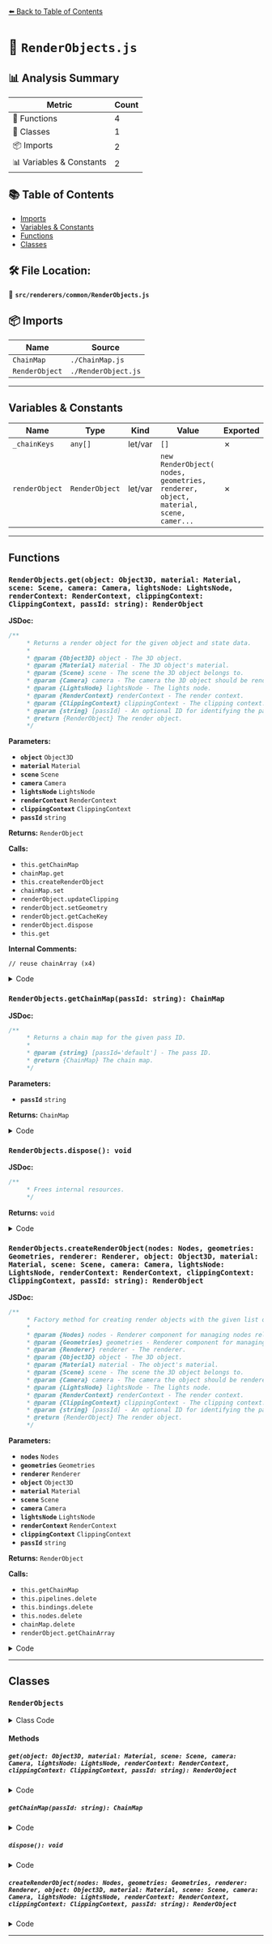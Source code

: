 [⬅️ Back to Table of Contents](../../../index.md)

# 📄 `RenderObjects.js`

## 📊 Analysis Summary

| Metric | Count |
|--------|-------|
| 🔧 Functions | 4 |
| 🧱 Classes | 1 |
| 📦 Imports | 2 |
| 📊 Variables & Constants | 2 |

## 📚 Table of Contents

- [Imports](#imports)
- [Variables & Constants](#variables-constants)
- [Functions](#functions)
- [Classes](#classes)

## 🛠️ File Location:
📂 **`src/renderers/common/RenderObjects.js`**

## 📦 Imports

| Name | Source |
|------|--------|
| `ChainMap` | `./ChainMap.js` |
| `RenderObject` | `./RenderObject.js` |


---

## Variables & Constants

| Name | Type | Kind | Value | Exported |
|------|------|------|-------|----------|
| `_chainKeys` | `any[]` | let/var | `[]` | ✗ |
| `renderObject` | `RenderObject` | let/var | `new RenderObject( nodes, geometries, renderer, object, material, scene, camer...` | ✗ |


---

## Functions

### `RenderObjects.get(object: Object3D, material: Material, scene: Scene, camera: Camera, lightsNode: LightsNode, renderContext: RenderContext, clippingContext: ClippingContext, passId: string): RenderObject`

**JSDoc:**
```typescript
/**
	 * Returns a render object for the given object and state data.
	 *
	 * @param {Object3D} object - The 3D object.
	 * @param {Material} material - The 3D object's material.
	 * @param {Scene} scene - The scene the 3D object belongs to.
	 * @param {Camera} camera - The camera the 3D object should be rendered with.
	 * @param {LightsNode} lightsNode - The lights node.
	 * @param {RenderContext} renderContext - The render context.
	 * @param {ClippingContext} clippingContext - The clipping context.
	 * @param {string} [passId] - An optional ID for identifying the pass.
	 * @return {RenderObject} The render object.
	 */
```

**Parameters:**

- **`object`** `Object3D`
- **`material`** `Material`
- **`scene`** `Scene`
- **`camera`** `Camera`
- **`lightsNode`** `LightsNode`
- **`renderContext`** `RenderContext`
- **`clippingContext`** `ClippingContext`
- **`passId`** `string`

**Returns:** `RenderObject`

**Calls:**

- `this.getChainMap`
- `chainMap.get`
- `this.createRenderObject`
- `chainMap.set`
- `renderObject.updateClipping`
- `renderObject.setGeometry`
- `renderObject.getCacheKey`
- `renderObject.dispose`
- `this.get`

**Internal Comments:**
```
// reuse chainArray (x4)
```

<details><summary>Code</summary>

```typescript
get( object, material, scene, camera, lightsNode, renderContext, clippingContext, passId ) {

		const chainMap = this.getChainMap( passId );

		// reuse chainArray
		_chainKeys[ 0 ] = object;
		_chainKeys[ 1 ] = material;
		_chainKeys[ 2 ] = renderContext;
		_chainKeys[ 3 ] = lightsNode;

		let renderObject = chainMap.get( _chainKeys );

		if ( renderObject === undefined ) {

			renderObject = this.createRenderObject( this.nodes, this.geometries, this.renderer, object, material, scene, camera, lightsNode, renderContext, clippingContext, passId );

			chainMap.set( _chainKeys, renderObject );

		} else {

			renderObject.updateClipping( clippingContext );

			if ( renderObject.needsGeometryUpdate ) {

				renderObject.setGeometry( object.geometry );

			}

			if ( renderObject.version !== material.version || renderObject.needsUpdate ) {

				if ( renderObject.initialCacheKey !== renderObject.getCacheKey() ) {

					renderObject.dispose();

					renderObject = this.get( object, material, scene, camera, lightsNode, renderContext, clippingContext, passId );

				} else {

					renderObject.version = material.version;

				}

			}

		}

		_chainKeys.length = 0;

		return renderObject;

	}
```
</details>

### `RenderObjects.getChainMap(passId: string): ChainMap`

**JSDoc:**
```typescript
/**
	 * Returns a chain map for the given pass ID.
	 *
	 * @param {string} [passId='default'] - The pass ID.
	 * @return {ChainMap} The chain map.
	 */
```

**Parameters:**

- **`passId`** `string`

**Returns:** `ChainMap`

<details><summary>Code</summary>

```typescript
getChainMap( passId = 'default' ) {

		return this.chainMaps[ passId ] || ( this.chainMaps[ passId ] = new ChainMap() );

	}
```
</details>

### `RenderObjects.dispose(): void`

**JSDoc:**
```typescript
/**
	 * Frees internal resources.
	 */
```

**Returns:** `void`

<details><summary>Code</summary>

```typescript
dispose() {

		this.chainMaps = {};

	}
```
</details>

### `RenderObjects.createRenderObject(nodes: Nodes, geometries: Geometries, renderer: Renderer, object: Object3D, material: Material, scene: Scene, camera: Camera, lightsNode: LightsNode, renderContext: RenderContext, clippingContext: ClippingContext, passId: string): RenderObject`

**JSDoc:**
```typescript
/**
	 * Factory method for creating render objects with the given list of parameters.
	 *
	 * @param {Nodes} nodes - Renderer component for managing nodes related logic.
	 * @param {Geometries} geometries - Renderer component for managing geometries.
	 * @param {Renderer} renderer - The renderer.
	 * @param {Object3D} object - The 3D object.
	 * @param {Material} material - The object's material.
	 * @param {Scene} scene - The scene the 3D object belongs to.
	 * @param {Camera} camera - The camera the object should be rendered with.
	 * @param {LightsNode} lightsNode - The lights node.
	 * @param {RenderContext} renderContext - The render context.
	 * @param {ClippingContext} clippingContext - The clipping context.
	 * @param {string} [passId] - An optional ID for identifying the pass.
	 * @return {RenderObject} The render object.
	 */
```

**Parameters:**

- **`nodes`** `Nodes`
- **`geometries`** `Geometries`
- **`renderer`** `Renderer`
- **`object`** `Object3D`
- **`material`** `Material`
- **`scene`** `Scene`
- **`camera`** `Camera`
- **`lightsNode`** `LightsNode`
- **`renderContext`** `RenderContext`
- **`clippingContext`** `ClippingContext`
- **`passId`** `string`

**Returns:** `RenderObject`

**Calls:**

- `this.getChainMap`
- `this.pipelines.delete`
- `this.bindings.delete`
- `this.nodes.delete`
- `chainMap.delete`
- `renderObject.getChainArray`

<details><summary>Code</summary>

```typescript
createRenderObject( nodes, geometries, renderer, object, material, scene, camera, lightsNode, renderContext, clippingContext, passId ) {

		const chainMap = this.getChainMap( passId );

		const renderObject = new RenderObject( nodes, geometries, renderer, object, material, scene, camera, lightsNode, renderContext, clippingContext );

		renderObject.onDispose = () => {

			this.pipelines.delete( renderObject );
			this.bindings.delete( renderObject );
			this.nodes.delete( renderObject );

			chainMap.delete( renderObject.getChainArray() );

		};

		return renderObject;

	}
```
</details>


---

## Classes

### `RenderObjects`

<details><summary>Class Code</summary>

```ts
class RenderObjects {

	/**
	 * Constructs a new render object management component.
	 *
	 * @param {Renderer} renderer - The renderer.
	 * @param {Nodes} nodes - Renderer component for managing nodes related logic.
	 * @param {Geometries} geometries - Renderer component for managing geometries.
	 * @param {Pipelines} pipelines - Renderer component for managing pipelines.
	 * @param {Bindings} bindings - Renderer component for managing bindings.
	 * @param {Info} info - Renderer component for managing metrics and monitoring data.
	 */
	constructor( renderer, nodes, geometries, pipelines, bindings, info ) {

		/**
		 * The renderer.
		 *
		 * @type {Renderer}
		 */
		this.renderer = renderer;

		/**
		 * Renderer component for managing nodes related logic.
		 *
		 * @type {Nodes}
		 */
		this.nodes = nodes;

		/**
		 * Renderer component for managing geometries.
		 *
		 * @type {Geometries}
		 */
		this.geometries = geometries;

		/**
		 * Renderer component for managing pipelines.
		 *
		 * @type {Pipelines}
		 */
		this.pipelines = pipelines;

		/**
		 * Renderer component for managing bindings.
		 *
		 * @type {Bindings}
		 */
		this.bindings = bindings;

		/**
		 * Renderer component for managing metrics and monitoring data.
		 *
		 * @type {Info}
		 */
		this.info = info;

		/**
		 * A dictionary that manages render contexts in chain maps
		 * for each pass ID.
		 *
		 * @type {Object<string,ChainMap>}
		 */
		this.chainMaps = {};

	}

	/**
	 * Returns a render object for the given object and state data.
	 *
	 * @param {Object3D} object - The 3D object.
	 * @param {Material} material - The 3D object's material.
	 * @param {Scene} scene - The scene the 3D object belongs to.
	 * @param {Camera} camera - The camera the 3D object should be rendered with.
	 * @param {LightsNode} lightsNode - The lights node.
	 * @param {RenderContext} renderContext - The render context.
	 * @param {ClippingContext} clippingContext - The clipping context.
	 * @param {string} [passId] - An optional ID for identifying the pass.
	 * @return {RenderObject} The render object.
	 */
	get( object, material, scene, camera, lightsNode, renderContext, clippingContext, passId ) {

		const chainMap = this.getChainMap( passId );

		// reuse chainArray
		_chainKeys[ 0 ] = object;
		_chainKeys[ 1 ] = material;
		_chainKeys[ 2 ] = renderContext;
		_chainKeys[ 3 ] = lightsNode;

		let renderObject = chainMap.get( _chainKeys );

		if ( renderObject === undefined ) {

			renderObject = this.createRenderObject( this.nodes, this.geometries, this.renderer, object, material, scene, camera, lightsNode, renderContext, clippingContext, passId );

			chainMap.set( _chainKeys, renderObject );

		} else {

			renderObject.updateClipping( clippingContext );

			if ( renderObject.needsGeometryUpdate ) {

				renderObject.setGeometry( object.geometry );

			}

			if ( renderObject.version !== material.version || renderObject.needsUpdate ) {

				if ( renderObject.initialCacheKey !== renderObject.getCacheKey() ) {

					renderObject.dispose();

					renderObject = this.get( object, material, scene, camera, lightsNode, renderContext, clippingContext, passId );

				} else {

					renderObject.version = material.version;

				}

			}

		}

		_chainKeys.length = 0;

		return renderObject;

	}

	/**
	 * Returns a chain map for the given pass ID.
	 *
	 * @param {string} [passId='default'] - The pass ID.
	 * @return {ChainMap} The chain map.
	 */
	getChainMap( passId = 'default' ) {

		return this.chainMaps[ passId ] || ( this.chainMaps[ passId ] = new ChainMap() );

	}

	/**
	 * Frees internal resources.
	 */
	dispose() {

		this.chainMaps = {};

	}

	/**
	 * Factory method for creating render objects with the given list of parameters.
	 *
	 * @param {Nodes} nodes - Renderer component for managing nodes related logic.
	 * @param {Geometries} geometries - Renderer component for managing geometries.
	 * @param {Renderer} renderer - The renderer.
	 * @param {Object3D} object - The 3D object.
	 * @param {Material} material - The object's material.
	 * @param {Scene} scene - The scene the 3D object belongs to.
	 * @param {Camera} camera - The camera the object should be rendered with.
	 * @param {LightsNode} lightsNode - The lights node.
	 * @param {RenderContext} renderContext - The render context.
	 * @param {ClippingContext} clippingContext - The clipping context.
	 * @param {string} [passId] - An optional ID for identifying the pass.
	 * @return {RenderObject} The render object.
	 */
	createRenderObject( nodes, geometries, renderer, object, material, scene, camera, lightsNode, renderContext, clippingContext, passId ) {

		const chainMap = this.getChainMap( passId );

		const renderObject = new RenderObject( nodes, geometries, renderer, object, material, scene, camera, lightsNode, renderContext, clippingContext );

		renderObject.onDispose = () => {

			this.pipelines.delete( renderObject );
			this.bindings.delete( renderObject );
			this.nodes.delete( renderObject );

			chainMap.delete( renderObject.getChainArray() );

		};

		return renderObject;

	}


}
```
</details>

#### Methods

##### `get(object: Object3D, material: Material, scene: Scene, camera: Camera, lightsNode: LightsNode, renderContext: RenderContext, clippingContext: ClippingContext, passId: string): RenderObject`

<details><summary>Code</summary>

```ts
get( object, material, scene, camera, lightsNode, renderContext, clippingContext, passId ) {

		const chainMap = this.getChainMap( passId );

		// reuse chainArray
		_chainKeys[ 0 ] = object;
		_chainKeys[ 1 ] = material;
		_chainKeys[ 2 ] = renderContext;
		_chainKeys[ 3 ] = lightsNode;

		let renderObject = chainMap.get( _chainKeys );

		if ( renderObject === undefined ) {

			renderObject = this.createRenderObject( this.nodes, this.geometries, this.renderer, object, material, scene, camera, lightsNode, renderContext, clippingContext, passId );

			chainMap.set( _chainKeys, renderObject );

		} else {

			renderObject.updateClipping( clippingContext );

			if ( renderObject.needsGeometryUpdate ) {

				renderObject.setGeometry( object.geometry );

			}

			if ( renderObject.version !== material.version || renderObject.needsUpdate ) {

				if ( renderObject.initialCacheKey !== renderObject.getCacheKey() ) {

					renderObject.dispose();

					renderObject = this.get( object, material, scene, camera, lightsNode, renderContext, clippingContext, passId );

				} else {

					renderObject.version = material.version;

				}

			}

		}

		_chainKeys.length = 0;

		return renderObject;

	}
```
</details>

##### `getChainMap(passId: string): ChainMap`

<details><summary>Code</summary>

```ts
getChainMap( passId = 'default' ) {

		return this.chainMaps[ passId ] || ( this.chainMaps[ passId ] = new ChainMap() );

	}
```
</details>

##### `dispose(): void`

<details><summary>Code</summary>

```ts
dispose() {

		this.chainMaps = {};

	}
```
</details>

##### `createRenderObject(nodes: Nodes, geometries: Geometries, renderer: Renderer, object: Object3D, material: Material, scene: Scene, camera: Camera, lightsNode: LightsNode, renderContext: RenderContext, clippingContext: ClippingContext, passId: string): RenderObject`

<details><summary>Code</summary>

```ts
createRenderObject( nodes, geometries, renderer, object, material, scene, camera, lightsNode, renderContext, clippingContext, passId ) {

		const chainMap = this.getChainMap( passId );

		const renderObject = new RenderObject( nodes, geometries, renderer, object, material, scene, camera, lightsNode, renderContext, clippingContext );

		renderObject.onDispose = () => {

			this.pipelines.delete( renderObject );
			this.bindings.delete( renderObject );
			this.nodes.delete( renderObject );

			chainMap.delete( renderObject.getChainArray() );

		};

		return renderObject;

	}
```
</details>


---